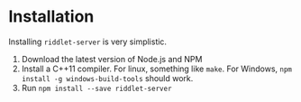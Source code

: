 # Installation

Installing `riddlet-server` is very simplistic.

1. Download the latest version of Node.js and NPM
2. Install a C++11 compiler. For linux, something like `make`. For Windows, `npm install -g windows-build-tools` should work.
3. Run `npm install --save riddlet-server`